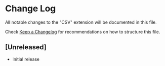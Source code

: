 # Change Log

All notable changes to the "CSV" extension will be documented in this file.

Check [Keep a Changelog](http://keepachangelog.com/) for recommendations on how to structure this file.

## [Unreleased]

- Initial release